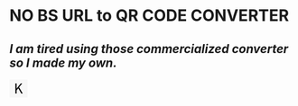 # NO BS URL to QR CODE CONVERTER
## _I am tired using those commercialized converter so I made my own._

![kuma.gif](https://github.com/TriangleBear/trianglebear.github.io/blob/05d3ac4d1b8159fc8dc7a70e8d97a58994fcedb4/images/kuma.gif)
